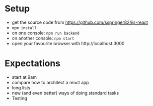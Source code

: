 # Setup

- get the source code from https://github.com/sspringer82/ijs-react
- `npm install`
- on one console: `npm run backend`
- on another console: `npm start`
- open your favourite browser with http://localhost:3000

# Expectations

- start at 9am
- compare how to architect a react app
- long lists
- new (and even better) ways of doing standard tasks
- Testing
